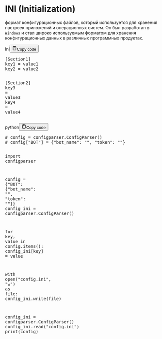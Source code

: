 <h1>INI (Initialization)</h1>
<p>формат конфигурационных файлов, который используется 
для хранения настроек приложений и операционных систем. 
Он был разработан в <code>Windows</code> и стал широко используемым 
форматом для хранения конфигурационных данных в различных программных продуктах.</p>
<div class="code_element"><div class="lang_line"><text>ini</text><button class="copy_code_button" onclick="CopyCode(this)"><svg style="width: 1.2em;height: 1.2em;" aria-hidden="true" xmlns="http://www.w3.org/2000/svg" fill="none" viewBox="0 0 24 24"><path stroke="currentColor" stroke-linecap="round" stroke-linejoin="round" stroke-width="2" d="M15 4h3a1 1 0 0 1 1 1v15a1 1 0 0 1-1 1H6a1 1 0 0 1-1-1V5a1 1 0 0 1 1-1h3m0 3h6m-5-4v4h4V3h-4Z"/></svg><text>Copy code</text></button></div><div class="code"><div class="highlight"><pre><span></span><span class="k">[Section1]</span>
<span class="na">key1</span><span class="w"> </span><span class="o">=</span><span class="w"> </span><span class="s">value1</span>
<span class="na">key2</span><span class="w"> </span><span class="o">=</span><span class="w"> </span><span class="s">value2</span>

<span class="k">[Section2]</span>
<span class="na">key3</span><span class="w"> </span><span class="o">=</span><span class="w"> </span><span class="s">value3</span>
<span class="na">key4</span><span class="w"> </span><span class="o">=</span><span class="w"> </span><span class="s">value4</span>
</pre></div></div></div>

<div class="code_element"><div class="lang_line"><text>python</text><button class="copy_code_button" onclick="CopyCode(this)"><svg style="width: 1.2em;height: 1.2em;" aria-hidden="true" xmlns="http://www.w3.org/2000/svg" fill="none" viewBox="0 0 24 24"><path stroke="currentColor" stroke-linecap="round" stroke-linejoin="round" stroke-width="2" d="M15 4h3a1 1 0 0 1 1 1v15a1 1 0 0 1-1 1H6a1 1 0 0 1-1-1V5a1 1 0 0 1 1-1h3m0 3h6m-5-4v4h4V3h-4Z"/></svg><text>Copy code</text></button></div><div class="code"><div class="highlight"><pre><span></span><span class="c1"># config = configparser.ConfigParser()</span>
<span class="c1"># config[&quot;BOT&quot;] = {&quot;bot_name&quot;: &quot;&quot;, &quot;token&quot;: &quot;&quot;}</span>

<span class="kn">import</span> <span class="nn">configparser</span>


<span class="n">config</span> <span class="o">=</span> <span class="p">{</span><span class="s2">&quot;BOT&quot;</span><span class="p">:</span> <span class="p">{</span><span class="s2">&quot;bot_name&quot;</span><span class="p">:</span> <span class="s2">&quot;&quot;</span><span class="p">,</span> <span class="s2">&quot;token&quot;</span><span class="p">:</span> <span class="s2">&quot;&quot;</span><span class="p">}}</span>
<span class="n">config_ini</span> <span class="o">=</span> <span class="n">configparser</span><span class="o">.</span><span class="n">ConfigParser</span><span class="p">()</span>

<span class="k">for</span> <span class="n">key</span><span class="p">,</span> <span class="n">value</span> <span class="ow">in</span> <span class="n">config</span><span class="o">.</span><span class="n">items</span><span class="p">():</span>
    <span class="n">config_ini</span><span class="p">[</span><span class="n">key</span><span class="p">]</span> <span class="o">=</span> <span class="n">value</span>

<span class="k">with</span> <span class="nb">open</span><span class="p">(</span><span class="s2">&quot;config.ini&quot;</span><span class="p">,</span> <span class="s2">&quot;w&quot;</span><span class="p">)</span> <span class="k">as</span> <span class="n">file</span><span class="p">:</span>
    <span class="n">config_ini</span><span class="o">.</span><span class="n">write</span><span class="p">(</span><span class="n">file</span><span class="p">)</span>

<span class="n">config_ini</span> <span class="o">=</span> <span class="n">configparser</span><span class="o">.</span><span class="n">ConfigParser</span><span class="p">()</span>
<span class="n">config_ini</span><span class="o">.</span><span class="n">read</span><span class="p">(</span><span class="s2">&quot;config.ini&quot;</span><span class="p">)</span>
<span class="nb">print</span><span class="p">(</span><span class="n">config</span><span class="p">)</span>
</pre></div></div></div>